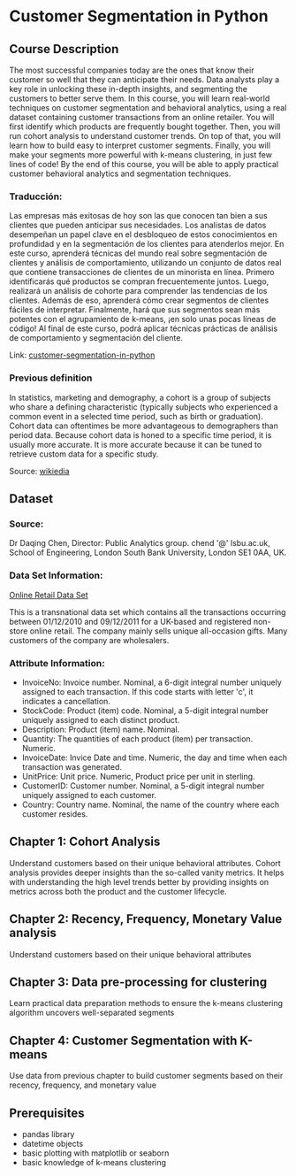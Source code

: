 # Customer Segmentation in Python

## Course Description

The most successful companies today are the ones that know their customer so well that they can anticipate their needs. Data analysts play a key role in unlocking these in-depth insights, and segmenting the customers to better serve them. In this course, you will learn real-world techniques on customer segmentation and behavioral analytics, using a real dataset containing customer transactions from an online retailer. You will first identify which products are frequently bought together. Then, you will run cohort analysis to understand customer trends. On top of that, you will learn how to build easy to interpret customer segments. Finally, you will make your segments more powerful with k-means clustering, in just few lines of code! By the end of this course, you will be able to apply practical customer behavioral analytics and segmentation techniques.

### Traducción:

Las empresas más exitosas de hoy son las que conocen tan bien a sus clientes que pueden anticipar sus necesidades. Los analistas de datos desempeñan un papel clave en el desbloqueo de estos conocimientos en profundidad y en la segmentación de los clientes para atenderlos mejor.
En este curso, aprenderá técnicas del mundo real sobre segmentación de clientes y análisis de comportamiento, utilizando un conjunto de datos real que contiene transacciones de clientes de un minorista en línea. Primero identificarás qué productos se compran frecuentemente juntos. Luego, realizará un análisis de cohorte para comprender las tendencias de los clientes. Además de eso, aprenderá cómo crear segmentos de clientes fáciles de interpretar. Finalmente, hará que sus segmentos sean más potentes con el agrupamiento de k-means, ¡en solo unas pocas líneas de código! Al final de este curso, podrá aplicar técnicas prácticas de análisis de comportamiento y segmentación del cliente.

Link: [customer-segmentation-in-python](https://www.datacamp.com/courses/customer-segmentation-in-python)

### Previous definition

In statistics, marketing and demography, a cohort is a group of subjects who share a defining characteristic (typically subjects who experienced a common event in a selected time period, such as birth or graduation). Cohort data can oftentimes be more advantageous to demographers than period data. Because cohort data is honed to a specific time period, it is usually more accurate. It is more accurate because it can be tuned to retrieve custom data for a specific study. 

Source: [wikiedia](https://en.wikipedia.org/wiki/Cohort_(statistics)) 

## Dataset

### Source:

Dr Daqing Chen, Director: Public Analytics group. chend '@' lsbu.ac.uk, School of Engineering, London South Bank University, London SE1 0AA, UK.

### Data Set Information:

[Online Retail Data Set](https://archive.ics.uci.edu/ml/datasets/Online%20Retail)

This is a transnational data set which contains all the transactions occurring between 01/12/2010 and 09/12/2011 for a UK-based and registered non-store online retail. The company mainly sells unique all-occasion gifts. Many customers of the company are wholesalers.

### Attribute Information:

- InvoiceNo: Invoice number. Nominal, a 6-digit integral number uniquely assigned to each transaction. If this code starts with letter 'c', it indicates a cancellation.
- StockCode: Product (item) code. Nominal, a 5-digit integral number uniquely assigned to each distinct product.
- Description: Product (item) name. Nominal.
- Quantity: The quantities of each product (item) per transaction. Numeric.
- InvoiceDate: Invice Date and time. Numeric, the day and time when each transaction was generated.
- UnitPrice: Unit price. Numeric, Product price per unit in sterling.
- CustomerID: Customer number. Nominal, a 5-digit integral number uniquely assigned to each customer.
- Country: Country name. Nominal, the name of the country where each customer resides.


## Chapter 1: Cohort Analysis

Understand customers based on their unique behavioral attributes. Cohort analysis provides deeper insights than the so-called vanity metrics. It helps with understanding the high level trends better by providing insights on metrics across both the product and the customer lifecycle.

## Chapter 2:  Recency, Frequency, Monetary Value analysis

Understand customers based on their unique behavioral attributes 

## Chapter 3: Data pre-processing for clustering

Learn practical data preparation methods to ensure the k-means clustering algorithm uncovers well-separated segments 

## Chapter 4: Customer Segmentation with K-means

Use data from previous chapter to build customer segments based on their recency, frequency, and monetary value 

## Prerequisites

- pandas library
- datetime objects
- basic plotting with matplotlib or seaborn
- basic knowledge of k-means clustering